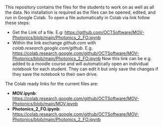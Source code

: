 This repository contains the files for the students to work on as well as all the data.
No installation is required as the files can be opened, edited, and run in Google Colab. To open a file automatically in Colab via link follow these steps:
- Get the Link of a file. E.g: https://github.com/OCTSoftware/MOV-Photonics/blob/main/Photonics_2_FO.ipynb
- Within the link exchange *github.com* with *colab.research.google.com/github*. E.g. https://colab.research.google.com/github/OCTSoftware/MOV-Photonics/blob/main/Photonics_2_FO.ipynb
Now this link can be e.g. added to a moodle course and will automatically open an individual notebook for each student. They can edit it but only save the changes if they save the notebook to their own drive.

The Colab ready links for the current files are:
- **MOV.ipynb**: https://colab.research.google.com/github/OCTSoftware/MOV-Photonics/blob/main/MOV.ipynb
- **Photonics_2_FO.ipynb**: https://colab.research.google.com/github/OCTSoftware/MOV-Photonics/blob/main/Photonics_2_FO.ipynb
